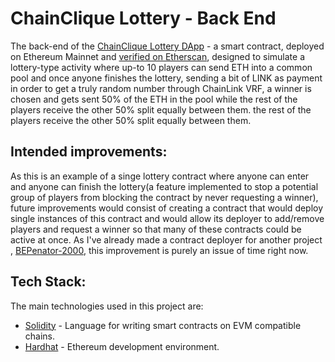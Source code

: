 
# ChainClique Lottery - Back End 

The back-end of the [ChainClique Lottery DApp](https://www.chaincliquelottery.online) - a smart contract, deployed on Ethereum Mainnet and [verified on Etherscan](https://goerli.etherscan.io/address/0x5cfC465bcC4f50A71E96b648F27D0A2c404D7c01#code), designed 
to simulate a lottery-type activity where up-to 10 players can send ETH into a common pool
and once anyone finishes the lottery, sending a bit of LINK as payment in order to get a
truly random number through ChainLink VRF, a winner is chosen and gets sent 50% of the ETH in the pool while the rest of the players receive the other 50% split equally between them.
the rest of the players receive the other 50% split equally between them.


## Intended improvements:

As this is an example of a singe lottery contract where anyone can enter and anyone can finish the lottery(a feature implemented to stop a potential
group of players from blocking the contract by never requesting a winner), future improvements would consist 
of creating a contract that would deploy single instances of this contract and would 
allow its deployer to add/remove players and request a winner so that many of these contracts could be active at once. As I've already made a 
contract deployer for another project , [BEPenator-2000](https://www.beperator2000.online/), this improvement is purely an issue of time right now.





## Tech Stack:

The main technologies used in this project are:

- [Solidity](https://docs.soliditylang.org/en/v0.8.17/) - Language for writing smart contracts on EVM compatible chains.
- [Hardhat](https://hardhat.org/) - Ethereum development environment.



